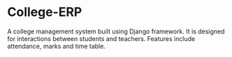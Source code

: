 # College-ERP
A college management system built using Django framework. It is designed for interactions between students and teachers. Features include attendance, marks and time table.
